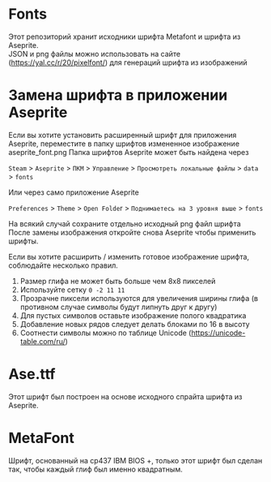 # Fonts

Этот репозиторий хранит исходники шрифта Metafont и шрифта из Aseprite.  
JSON и png файлы можно использовать на сайте (https://yal.cc/r/20/pixelfont/) для генераций шрифта из изображений  

# Замена шрифта в приложении Aseprite
Если вы хотите установить расширенный шрифт для приложения Aseprite, переместите в папку шрифтов измененное изображение aseprite_font.png
Папка шрифтов Aseprite может быть найдена через 

`Steam` > `Aseprite` > `ПКМ` > `Управление` > `Просмотреть локальные файлы` > `data` > `fonts`  
  
Или через само приложение Aseprite  
  
`Preferences` > `Theme` > `Open Folde`r > `Поднимаетесь на 3 уровня выше` > `fonts`  

На всякий случай сохраните отдельно исходный png файл шрифта 
После замены изображения откройте снова Aseprite чтобы применить шрифты. 

Если вы хотите расширить / изменить готовое изображение шрифта, соблюдайте несколько правил.
1. Размер глифа не может быть больше чем 8x8 пикселей
2. Используйте сетку `0 -2 11 11`
3. Прозрачне пиксели используются для увеличения ширины глифа (в противном случае символы будут липнуть друг к другу)
4. Для пустых символов оставьте изображение полого квадратика
5. Добавление новых рядов следует делать блоками по 16 в высоту
6. Соотнести символы можно по таблице Unicode (https://unicode-table.com/ru/)

# Ase.ttf
Этот шрифт был построен на основе исходного спрайта шрифта из Aseprite.

# MetaFont
Шрифт, основанный на cp437 IBM BIOS +, только этот шрифт был сделан так, чтобы каждый глиф был именно квадратным. 
